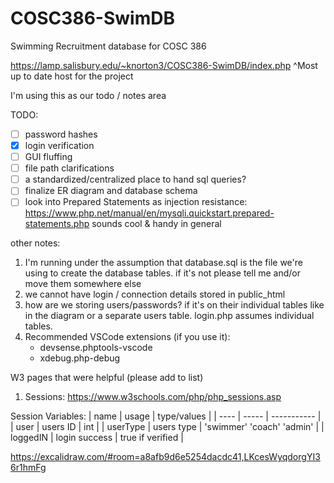 # COSC386-SwimDB
Swimming Recruitment database for COSC 386

https://lamp.salisbury.edu/~knorton3/COSC386-SwimDB/index.php
^Most up to date host for the project

I'm using this as our todo / notes area

TODO:
- [ ] password hashes
- [x] login verification
- [ ] GUI fluffing
- [ ] file path clarifications
- [ ] a standardized/centralized place to hand sql queries?
- [ ] finalize ER diagram and database schema
- [ ] look into Prepared Statements as injection resistance: https://www.php.net/manual/en/mysqli.quickstart.prepared-statements.php sounds cool & handy in general 

other notes:
1. I'm running under the assumption that database.sql is the file we're using to create the database tables. if it's not please tell me and/or move them somewhere else
2. we cannot have login / connection details stored in public_html
3. how are we storing users/passwords? if it's on their individual tables like in the diagram or a separate users table. login.php assumes individual tables.
4. Recommended VSCode extensions (if you use it):
    - devsense.phptools-vscode
    - xdebug.php-debug


W3 pages that were helpful (please add to list)
1. Sessions: https://www.w3schools.com/php/php_sessions.asp

Session Variables:
| name | usage | type/values |
| ---- | ----- | ----------- |
| user | users ID | int |
| userType | users type | 'swimmer' 'coach' 'admin' |
| loggedIN | login success | true if verified |



https://excalidraw.com/#room=a8afb9d6e5254dacdc41,LKcesWyqdorgYI36r1hmFg
    
